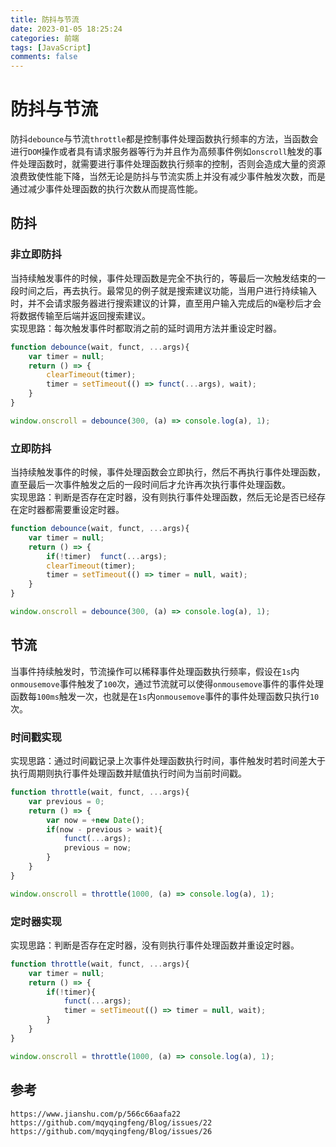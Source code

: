 ```yaml
---
title: 防抖与节流
date: 2023-01-05 18:25:24
categories: 前端
tags: [JavaScript]
comments: false
---
```


# 防抖与节流
防抖`debounce`与节流`throttle`都是控制事件处理函数执行频率的方法，当函数会进行`DOM`操作或者具有请求服务器等行为并且作为高频事件例如`onscroll`触发的事件处理函数时，就需要进行事件处理函数执行频率的控制，否则会造成大量的资源浪费致使性能下降，当然无论是防抖与节流实质上并没有减少事件触发次数，而是通过减少事件处理函数的执行次数从而提高性能。
<!-- more -->
## 防抖

### 非立即防抖
当持续触发事件的时候，事件处理函数是完全不执行的，等最后一次触发结束的一段时间之后，再去执行。最常见的例子就是搜索建议功能，当用户进行持续输入时，并不会请求服务器进行搜索建议的计算，直至用户输入完成后的`N`毫秒后才会将数据传输至后端并返回搜索建议。  
实现思路：每次触发事件时都取消之前的延时调用方法并重设定时器。

```javascript
function debounce(wait, funct, ...args){
    var timer = null;
    return () => {
        clearTimeout(timer);
        timer = setTimeout(() => funct(...args), wait);
    }
}

window.onscroll = debounce(300, (a) => console.log(a), 1);
```

### 立即防抖
当持续触发事件的时候，事件处理函数会立即执行，然后不再执行事件处理函数，直至最后一次事件触发之后的一段时间后才允许再次执行事件处理函数。  
实现思路：判断是否存在定时器，没有则执行事件处理函数，然后无论是否已经存在定时器都需要重设定时器。

```javascript
function debounce(wait, funct, ...args){
    var timer = null;
    return () => {
        if(!timer)  funct(...args);
        clearTimeout(timer);
        timer = setTimeout(() => timer = null, wait);
    }
}

window.onscroll = debounce(300, (a) => console.log(a), 1);
```

## 节流
当事件持续触发时，节流操作可以稀释事件处理函数执行频率，假设在`1s`内`onmousemove`事件触发了`100`次，通过节流就可以使得`onmousemove`事件的事件处理函数每`100ms`触发一次，也就是在`1s`内`onmousemove`事件的事件处理函数只执行`10`次。

### 时间戳实现
实现思路：通过时间戳记录上次事件处理函数执行时间，事件触发时若时间差大于执行周期则执行事件处理函数并赋值执行时间为当前时间戳。

```javascript
function throttle(wait, funct, ...args){
    var previous = 0;
    return () => {
        var now = +new Date();
        if(now - previous > wait){
            funct(...args);
            previous = now;
        }
    }
}

window.onscroll = throttle(1000, (a) => console.log(a), 1);
```

### 定时器实现
实现思路：判断是否存在定时器，没有则执行事件处理函数并重设定时器。

```javascript
function throttle(wait, funct, ...args){
    var timer = null;
    return () => {
        if(!timer){
            funct(...args);
            timer = setTimeout(() => timer = null, wait);
        }  
    }
}

window.onscroll = throttle(1000, (a) => console.log(a), 1);
```




## 参考

```
https://www.jianshu.com/p/566c66aafa22
https://github.com/mqyqingfeng/Blog/issues/22
https://github.com/mqyqingfeng/Blog/issues/26
```
